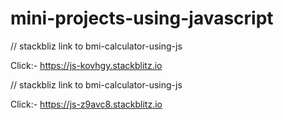 # mini-projects-using-javascript

// stackbliz link to bmi-calculator-using-js

Click:- https://js-kovhgy.stackblitz.io


// stackbliz link to bmi-calculator-using-js

Click:- https://js-z9avc8.stackblitz.io


